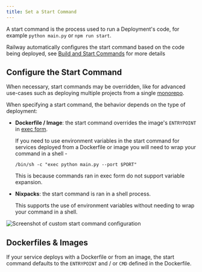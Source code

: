 ```yaml
---
title: Set a Start Command
---
```


A start command is the process used to run a Deployment's code, for example `python main.py` or `npm run start`.

Railway automatically configures the start command based on the code being
deployed, see [Build and Start Commands](/reference/build-and-start-commands) for more details

## Configure the Start Command

When necessary, start commands may be overridden, like for advanced use-cases such as deploying multiple projects from a single [monorepo](/guides/monorepo).

When specifying a start command, the behavior depends on the type of deployment:
- **Dockerfile / Image**: the start command overrides the image's `ENTRYPOINT` in <a href="https://docs.docker.com/reference/dockerfile/#shell-and-exec-form" target="_blank">exec form</a>.

    If you need to use environment variables in the start command for services deployed from a Dockerfile or image you will need to wrap your command in a shell -

    ```shell
    /bin/sh -c "exec python main.py --port $PORT"
    ```

    This is because commands ran in exec form do not support variable expansion.

- **Nixpacks**: the start command is ran in a shell process.

    This supports the use of environment variables without needing to wrap your command in a shell.

<Image
src="https://res.cloudinary.com/railway/image/upload/v1637798815/docs/custom-start-command_a8vcxs.png"
alt="Screenshot of custom start command configuration"
layout="intrinsic"
width={1302} height={408} quality={80} />

## Dockerfiles & Images

If your service deploys with a Dockerfile or from an image, the start command defaults to the `ENTRYPOINT` and / or `CMD` defined in the Dockerfile.